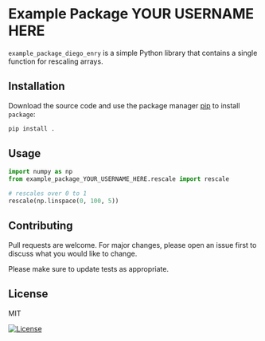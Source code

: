 # Example Package YOUR USERNAME HERE

`example_package_diego_enry` is a simple Python library that contains a single function for rescaling arrays.

## Installation

Download the source code and use the package manager [pip](https://pip.pypa.io/en/stable/) to install `package`:

```bash
pip install .
```

## Usage

```python
import numpy as np
from example_package_YOUR_USERNAME_HERE.rescale import rescale

# rescales over 0 to 1
rescale(np.linspace(0, 100, 5))
```

## Contributing
Pull requests are welcome. For major changes, please open an issue first to discuss what you would like to change.

Please make sure to update tests as appropriate.

## License
MIT

[![License](https://img.shields.io/badge/license-MIT-green.svg)](https://opensource.org/license/mit)
